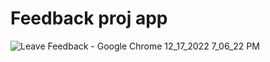 # Feedback proj app
![Leave Feedback - Google Chrome 12_17_2022 7_06_22 PM](https://user-images.githubusercontent.com/76423978/208251128-e0d8d989-bf7b-4282-b45f-ed6b84ead44e.png)
